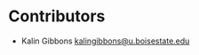 # Contributors

* Kalin Gibbons [kalingibbons@u.boisestate.edu](mailto:kalingibbons@u.boisestate.edu)
